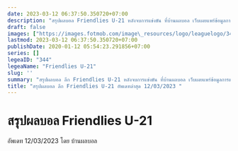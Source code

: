 ```yaml
---
date: 2023-03-12 06:37:50.350720+07:00
description: "สรุปผลบอล Friendlies U-21 หลังจบการแข่งขัน ที่บ้านผลบอล เว็บเผยแพร่ข้อมูลการแข่งขันฟุตบอลที่เชื่อถือได้ และ อัพเดทไวที่สุด"
draft: false
images: ["https://images.fotmob.com/image\_resources/logo/leaguelogo/344.png"]
lastmod: 2023-03-12 06:37:50.350720+07:00
publishDate: 2020-01-12 05:54:23.291856+07:00
series: []
legeaID: "344"
legeaName: "Friendlies U-21"
slug: ''
summary: "สรุปผลบอล ลีก Friendlies U-21 หลังจบการแข่งขัน ที่บ้านผลบอล เว็บเผยแพร่ข้อมูลการแข่งขันฟุตบอลที่เชื่อถือได้ และ อัพเดทไวที่สุด"
title: "สรุปผลบอล ลีก Friendlies U-21 อัพเดทล่าสุด 12/03/2023 "
---
```


# สรุปผลบอล Friendlies U-21
อัพเดท 12/03/2023 โดย บ้านผลบอล

